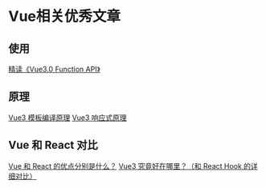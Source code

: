 <!--
 * @Author: tangdaoyong
 * @Date: 2021-06-29 22:01:28
 * @LastEditors: tangdaoyong
 * @LastEditTime: 2021-06-29 22:04:55
 * @Description: Vue相关优秀文章
-->
# Vue相关优秀文章

## 使用

[精读《Vue3.0 Function API》](https://juejin.cn/post/6844903877574295560)

## 原理

[Vue3 模板编译原理](https://zhuanlan.zhihu.com/p/181505806)
[Vue3 响应式原理](https://zhuanlan.zhihu.com/p/158743788)


## Vue 和 React 对比

[Vue 和 React 的优点分别是什么？](https://www.zhihu.com/question/301860721/answer/724759264)
[Vue3 究竟好在哪里？（和 React Hook 的详细对比）](https://zhuanlan.zhihu.com/p/133819602)